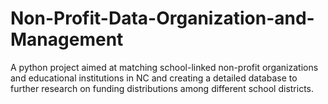 # Non-Profit-Data-Organization-and-Management
A python project aimed at matching school-linked non-profit organizations and educational institutions in NC and creating a detailed database to further research on funding distributions among different school districts.
